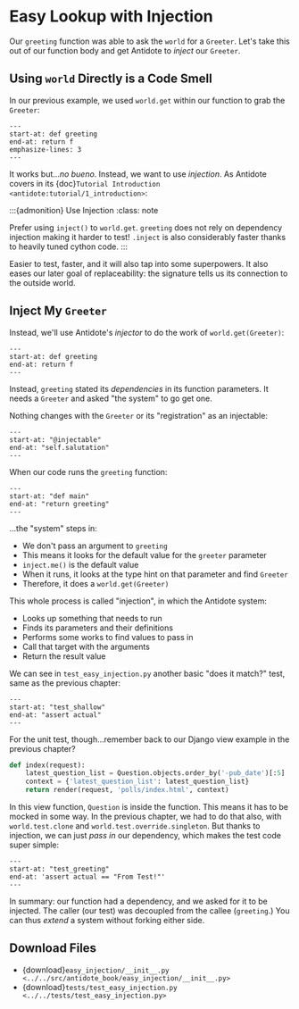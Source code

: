# Easy Lookup with Injection

Our `greeting` function was able to ask the `world` for a `Greeter`.
Let's take this out of our function body and get Antidote to _inject_ our `Greeter`.

## Using `world` Directly is a Code Smell

In our previous example, we used `world.get` within our function to grab the `Greeter`:

```{literalinclude} ../../src/antidote_book/manual_lookup/__init__.py
---
start-at: def greeting
end-at: return f
emphasize-lines: 3
---
```

It works but..._no bueno_.
Instead, we want to use _injection_.
As Antidote covers in its {doc}`Tutorial Introduction <antidote:tutorial/1_introduction>`:

:::{admonition} Use Injection
:class: note

Prefer using `inject()` to `world.get`.
`greeting` does not rely on dependency injection making it harder to test!
`.inject` is also considerably faster thanks to heavily tuned cython code.
:::

Easier to test, faster, and it will also tap into some superpowers.
It also eases our later goal of replaceability: the signature tells us its connection to the outside world.

## Inject My `Greeter`

Instead, we'll use Antidote's _injector_ to do the work of `world.get(Greeter)`:

```{literalinclude} ../../src/antidote_book/easy_injection/__init__.py
---
start-at: def greeting
end-at: return f
---
```

Instead, `greeting` stated its _dependencies_ in its function parameters.
It needs a `Greeter` and asked "the system" to go get one.

Nothing changes with the `Greeter` or its "registration" as an injectable:

```{literalinclude} ../../src/antidote_book/easy_injection/__init__.py
---
start-at: "@injectable"
end-at: "self.salutation"
---
```

When our code runs the `greeting` function:

```{literalinclude} ../../src/antidote_book/easy_injection/__init__.py
---
start-at: "def main"
end-at: "return greeting"
---
```

...the "system" steps in:

- We don't pass an argument to `greeting`
- This means it looks for the default value for the `greeter` parameter
- `inject.me()` is the default value
- When it runs, it looks at the type hint on that parameter and find `Greeter`
- Therefore, it does a `world.get(Greeter)`

This whole process is called "injection", in which the Antidote system:

- Looks up something that needs to run
- Finds its parameters and their definitions
- Performs some works to find values to pass in
- Call that target with the arguments
- Return the result value

We can see in `test_easy_injection.py` another basic "does it match?" test, same as the previous chapter:

```{literalinclude} ../../tests/test_easy_injection.py
---
start-at: "test_shallow"
end-at: "assert actual"
---
```

For the unit test, though...remember back to our Django view example in the previous chapter?

```python
def index(request):
    latest_question_list = Question.objects.order_by('-pub_date')[:5]
    context = {'latest_question_list': latest_question_list}
    return render(request, 'polls/index.html', context)
```

In this view function, `Question` is inside the function.
This means it has to be mocked in some way.
In the previous chapter, we had to do that also, with `world.test.clone` and `world.test.override.singleton`.
But thanks to injection, we can just _pass in_ our dependency, which makes the test code super simple:

```{literalinclude} ../../tests/test_easy_injection.py
---
start-at: "test_greeting"
end-at: 'assert actual == "From Test!"'
---
```

In summary: our function had a dependency, and we asked for it to be injected.
The caller (our test) was decoupled from the callee (`greeting`.)
You can thus _extend_ a system without forking either side.

## Download Files

- {download}`easy_injection/__init__.py <../../src/antidote_book/easy_injection/__init__.py>`
- {download}`tests/test_easy_injection.py <../../tests/test_easy_injection.py>`
